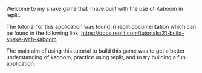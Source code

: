 Welcome to my snake game that I have built with the use of Kaboom in replit. 

The tutorial for this application was found in replit documentation which can be found in the following link:
https://docs.replit.com/tutorials/21-build-snake-with-kaboom 

The main aim of using this tutorial to build this game was to get a better understanding of kaboom, practice using replit, and to try building a fun application.

